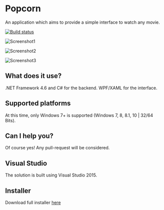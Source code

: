 # Popcorn
An application which aims to provide a simple interface to watch any movie.

[![Build status](https://ci.appveyor.com/api/projects/status/2tijq4sm43r87lmf?svg=true)](https://ci.appveyor.com/project/bbougot/popcorn)

![Screenshot1](https://cloud.githubusercontent.com/assets/8962802/9498276/37d79dac-4c19-11e5-95be-e9f762b774bd.jpg)

![Screenshot2](https://cloud.githubusercontent.com/assets/8962802/9288484/e6f0a25e-4348-11e5-9317-f8c0dee12729.jpg)

![Screenshot3](https://cloud.githubusercontent.com/assets/8962802/9288481/dee26ee4-4348-11e5-972e-b7609bd07ca8.jpg)

## What does it use?
.NET Framework 4.6 and C# for the backend. WPF/XAML for the interface.

## Supported platforms
At this time, only Windows 7+ is supported (Windows 7, 8, 8.1, 10 | 32/64 Bits).

## Can I help you?
Of course yes! Any pull-request will be considered.

## Visual Studio
The solution is built using Visual Studio 2015.

## Installer
Download full installer [here](https://github.com/bbougot/Popcorn/releases/download/1.0.7/Setup.exe)
